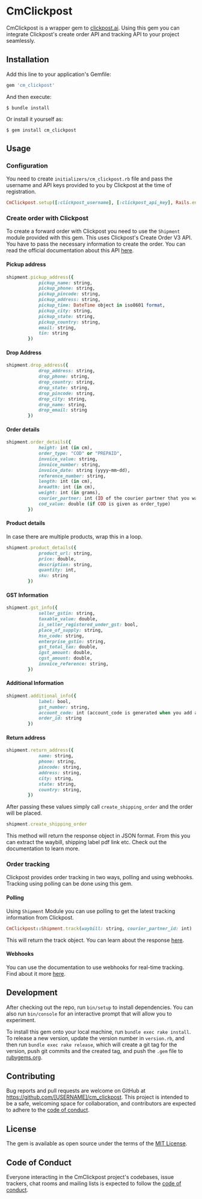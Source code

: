 # CmClickpost

CmClickpost is a wrapper gem to [clickpost.ai](https://www.clickpost.ai/). Using this gem you can integrate Clickpost's create order API and tracking API to your project seamlessly.


## Installation

Add this line to your application's Gemfile:

```ruby
gem 'cm_clickpost'
```

And then execute:

    $ bundle install

Or install it yourself as:

    $ gem install cm_clickpost

## Usage

### Configuration
You need to create `initializers/cm_clickpost.rb` file and pass the username and API keys provided to you by Clickpost at the time of registration.
```ruby 
CmClickpost.setup([:clickpost_username], [:clickpost_api_key], Rails.env)
```

### Create order with Clickpost
To create a forward order with Clickpost you need to use the `Shipment` module provided with this gem. This uses Clickpost's Create Order V3 API. You have to pass the necessary information to create the order. 
You can read the official documentation about this API [here](https://clickpost.github.io/slate/?json#order-creation-v3-api-forward).

#### Pickup address
```ruby
shipment.pickup_address({
            pickup_name: string, 	
            pickup_phone: string,
            pickup_pincode: string,
            pickup_address: string,
            pickup_time: DateTime object in iso8601 format,
            pickup_city: string,	
            pickup_state: string,	
            pickup_country: string,	
            email: string,	
            tin: string
        })
```
#### Drop Address
```ruby
shipment.drop_address({
            drop_address: string,
            drop_phone: string,
            drop_country: string,
            drop_state: string,
            drop_pincode: string,
            drop_city: string,
            drop_name: string,
            drop_email: string
        })
```
#### Order details
```ruby
shipment.order_details({
            height: int (in cm),
            order_type: "COD" or "PREPAID",
            invoice_value: string,
            invoice_number: string,
            invoice_date: string (yyyy-mm-dd),
            reference_number: string,
            length: int (in cm),
            breadth: int (in cm),
            weight: int (in grams),
            courier_partner: int (ID of the courier partner that you want to make the order with),
            cod_value: double (if COD is given as order_type)
        })
```
#### Product details
In case there are multiple products, wrap this in a loop.
```ruby
shipment.product_details({
            product_url: string,
            price: double,
            description: string,
            quantity: int,
            sku: string
        })
```
#### GST Information
```ruby
shipment.gst_info({
            seller_gstin: string,
            taxable_value: double,
            is_seller_registered_under_gst: bool,
            place_of_supply: string,
            hsn_code: string,
            enterprise_gstin: string,
            gst_total_tax: double,
            igst_amount: double,
            cgst_amount: double,
            invoice_reference: string,
        })
```
#### Additional Information
```ruby
shipment.additional_info({
            label: bool,
            gst_number: string,
            account_code: int (account_code is generated when you add a courier partner in clickpost),
            order_id: string
        })
```
#### Return address
```ruby
shipment.return_address({
            name: string, 	
            phone: string,
            pincode: string,
            address: string,
            city: string,	
            state: string,	
            country: string,	
        })
```

After passing these values simply call `create_shipping_order` and the order will be placed.
```ruby 
shipment.create_shipping_order
```

This method will return the response object in JSON format. From this you can extract the waybill, shipping label pdf link etc. Check out the documentation to learn more.

### Order tracking
Clickpost provides order tracking in two ways, polling and using webhooks. Tracking using polling can be done using this gem.

#### Polling
Using `Shipment` Module you can use polling to get the latest tracking information from Clickpost.

```ruby 
CmClickpost::Shipment.track(waybill: string, courier_partner_id: int)
```

This will return the track object. You can learn about the response [here](https://clickpost.github.io/slate/?json#tracking-awb-using-polling).

#### Webhooks
You can use the documentation to use webhooks for real-time tracking. Find about it more [here](https://clickpost.github.io/slate/?json#tracking-awb-using-webhooks).

## Development

After checking out the repo, run `bin/setup` to install dependencies. You can also run `bin/console` for an interactive prompt that will allow you to experiment.

To install this gem onto your local machine, run `bundle exec rake install`. To release a new version, update the version number in `version.rb`, and then run `bundle exec rake release`, which will create a git tag for the version, push git commits and the created tag, and push the `.gem` file to [rubygems.org](https://rubygems.org).

## Contributing

Bug reports and pull requests are welcome on GitHub at https://github.com/[USERNAME]/cm_clickpost. This project is intended to be a safe, welcoming space for collaboration, and contributors are expected to adhere to the [code of conduct](https://github.com/[USERNAME]/cm_clickpost/blob/master/CODE_OF_CONDUCT.md).

## License

The gem is available as open source under the terms of the [MIT License](https://opensource.org/licenses/MIT).

## Code of Conduct

Everyone interacting in the CmClickpost project's codebases, issue trackers, chat rooms and mailing lists is expected to follow the [code of conduct](https://github.com/[USERNAME]/cm_clickpost/blob/master/CODE_OF_CONDUCT.md).
